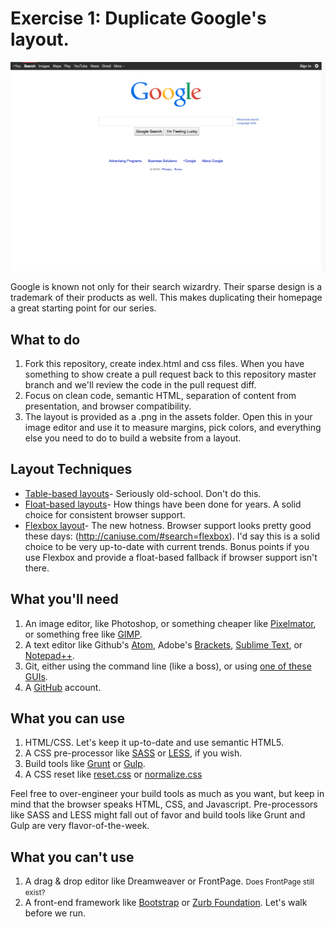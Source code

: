 # Exercise 1: Duplicate Google's layout.

![Google Home Page](./assets/exercise1/google-homepage.png "Google Home Page")

Google is known not only for their search wizardry. Their sparse design is a trademark of their products as well. This makes duplicating their homepage a great starting point for our series.

## What to do

1. Fork this repository, create index.html and css files. When you have something to show create a pull request back to this repository master branch and we'll review the code in the pull request diff.
2. Focus on clean code, semantic HTML, separation of content from presentation, and browser compatibility. 
3. The layout is provided as a .png in the assets folder. Open this in your image editor and use it to measure margins, pick colors, and everything else you need to do to build a website from a layout.

## Layout Techniques

- [Table-based layouts](http://www.ironspider.ca/webdesign102/tables4layout2.htm)- Seriously old-school. Don't do this.
- [Float-based layouts](http://alistapart.com/article/css-floats-101)- How things have been done for years. A solid choice for consistent browser support.
- [Flexbox layout](https://css-tricks.com/snippets/css/a-guide-to-flexbox/)- The new hotness. Browser support looks pretty good these days: (http://caniuse.com/#search=flexbox). I'd say this is a solid choice to be very up-to-date with current trends. Bonus points if you use Flexbox and provide a float-based fallback if browser support isn't there.

## What you'll need

1. An image editor, like Photoshop, or something cheaper like [Pixelmator](http://www.pixelmator.com/ "Pixelmator"), or something free like [GIMP](http://gimp.org "GNU Image Manipulation Program").
2. A text editor like Github's [Atom](https://atom.io/), Adobe's [Brackets](http://brackets.io/), [Sublime Text](http://www.sublimetext.com/), or [Notepad++](http://notepad-plus-plus.org/).
3. Git, either using the command line (like a boss), or using [one of these GUIs](http://git-scm.com/downloads/guis).
4. A [GitHub](https://github.com/join) account.

## What you can use

1. HTML/CSS. Let's keep it up-to-date and use semantic HTML5.
2. A CSS pre-processor like [SASS](http://sass-lang.com/) or [LESS](http://lesscss.org/), if you wish.
3. Build tools like [Grunt](http://gruntjs.com/) or [Gulp](http://gulpjs.com/).
4. A CSS reset like [reset.css](http://meyerweb.com/eric/tools/css/reset/) or [normalize.css](http://necolas.github.io/normalize.css/)

Feel free to over-engineer your build tools as much as you want, but keep in mind that the browser speaks HTML, CSS, and Javascript. Pre-processors like SASS and LESS might fall out of favor and build tools like Grunt and Gulp are very flavor-of-the-week.

## What you can't use

1. A drag & drop editor like Dreamweaver or FrontPage. <small>Does FrontPage still exist?</small> 
2. A front-end framework like [Bootstrap](http://getbootstrap.com/) or [Zurb Foundation](http://foundation.zurb.com/). Let's walk before we run.
